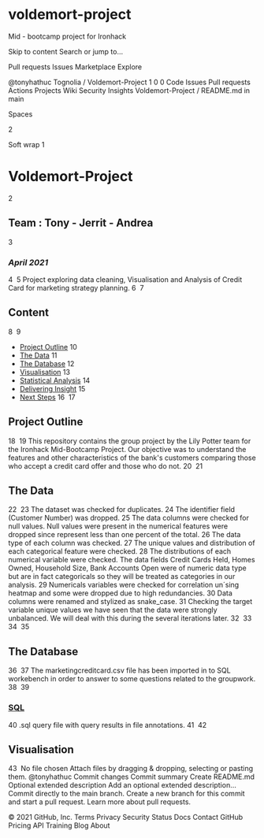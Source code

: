 # voldemort-project
Mid - bootcamp project for Ironhack


Skip to content
Search or jump to…

Pull requests
Issues
Marketplace
Explore
 
@tonyhathuc 
Tognolia
/
Voldemort-Project
1
0
0
Code
Issues
Pull requests
Actions
Projects
Wiki
Security
Insights
Voldemort-Project
/
README.md
in
main
 

Spaces

2

Soft wrap
1
# Voldemort-Project
2
## Team : Tony - Jerrit - Andrea
3
### *April 2021*
4
​
5
Project exploring data cleaning, Visualisation and Analysis of Credit Card for marketing strategy planning.
6
​
7
## Content
8
​
9
- [Project Outline](#project-outline)
10
- [The Data](#the-data)
11
- [The Database](#the-database)
12
- [Visualisation](#visualisation)
13
- [Statistical Analysis](#statistical-analysis)
14
- [Delivering Insight](#delivering-insight)
15
- [Next Steps](#next-steps)
16
​
17
## Project Outline
18
​
19
This repository contains the group project by the Lily Potter team for the Ironhack Mid-Bootcamp Project. Our objective was to understand the features and other characteristics of the bank's customers comparing those who accept a credit card offer and those who do not.
20
​
21
## The Data 
22
​
23
The dataset was checked for duplicates.
24
The identifier field (Customer Number) was dropped.
25
The data columns were checked for null values. Null values were present in the numerical features were dropped since represent less than one percent of the total.
26
The data type of each column was checked. 
27
The unique values and distribution of each categorical feature were checked.
28
The distributions of each numerical variable were checked. The data fields Credit Cards Held, Homes Owned, Household Size, Bank Accounts Open were of numeric data type but are in fact categoricals so they will be treated as categories in our analysis.
29
Numericals variables were checked for correlation un´sing heatmap and some were dropped due to high redundancies.
30
Data columns were renamed and stylized as snake_case.
31
Checking the target variable unique values we have seen that the data were strongly unbalanced. We will deal with this during the several iterations later.
32
​
33
​
34
​
35
## The Database
36
​
37
The marketingcreditcard.csv file has been imported in to SQL workebench in order to answer to some questions related to the groupwork.
38
​
39
### [SQL](https://github.com/Tognolia/Voldemort-Project/tree/main/sql)
40
.sql query file with query results in file annotations. 
41
​
42
## Visualisation
43
​
No file chosen
Attach files by dragging & dropping, selecting or pasting them.
@tonyhathuc
Commit changes
Commit summary
Create README.md
Optional extended description
Add an optional extended description…
 Commit directly to the main branch.
 Create a new branch for this commit and start a pull request. Learn more about pull requests.
 
© 2021 GitHub, Inc.
Terms
Privacy
Security
Status
Docs
Contact GitHub
Pricing
API
Training
Blog
About
